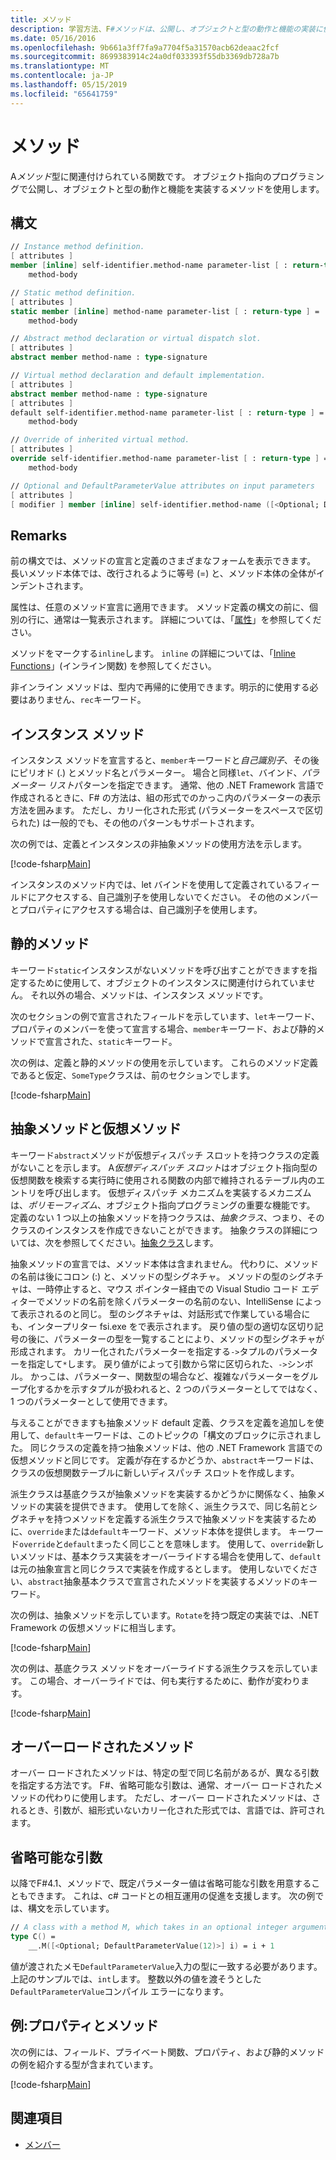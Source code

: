 ```yaml
---
title: メソッド
description: 学習方法、F#メソッドは、公開し、オブジェクトと型の動作と機能の実装に使用される型に関連付けられている関数。
ms.date: 05/16/2016
ms.openlocfilehash: 9b661a3ff7fa9a7704f5a31570acb62deaac2fcf
ms.sourcegitcommit: 8699383914c24a0df033393f55db3369db728a7b
ms.translationtype: MT
ms.contentlocale: ja-JP
ms.lasthandoff: 05/15/2019
ms.locfileid: "65641759"
---
```

# <a name="methods"></a>メソッド

A*メソッド*型に関連付けられている関数です。 オブジェクト指向のプログラミングで公開し、オブジェクトと型の動作と機能を実装するメソッドを使用します。

## <a name="syntax"></a>構文

```fsharp
// Instance method definition.
[ attributes ]
member [inline] self-identifier.method-name parameter-list [ : return-type ] =
    method-body

// Static method definition.
[ attributes ]
static member [inline] method-name parameter-list [ : return-type ] =
    method-body

// Abstract method declaration or virtual dispatch slot.
[ attributes ]
abstract member method-name : type-signature

// Virtual method declaration and default implementation.
[ attributes ]
abstract member method-name : type-signature
[ attributes ]
default self-identifier.method-name parameter-list [ : return-type ] =
    method-body

// Override of inherited virtual method.
[ attributes ]
override self-identifier.method-name parameter-list [ : return-type ] =
    method-body

// Optional and DefaultParameterValue attributes on input parameters
[ attributes ]
[ modifier ] member [inline] self-identifier.method-name ([<Optional; DefaultParameterValue( default-value )>] input) [ : return-type ]
```

## <a name="remarks"></a>Remarks

前の構文では、メソッドの宣言と定義のさまざまなフォームを表示できます。 長いメソッド本体では、改行されるように等号 (=) と、メソッド本体の全体がインデントされます。

属性は、任意のメソッド宣言に適用できます。 メソッド定義の構文の前に、個別の行に、通常は一覧表示されます。 詳細については、「[属性](../attributes.md)」を参照してください。

メソッドをマークする`inline`します。 `inline` の詳細については、「[Inline Functions](../functions/inline-functions.md)」(インライン関数) を参照してください。

非インライン メソッドは、型内で再帰的に使用できます。明示的に使用する必要はありません、`rec`キーワード。

## <a name="instance-methods"></a>インスタンス メソッド

インスタンス メソッドを宣言すると、`member`キーワードと*自己識別子*、その後にピリオド (.) とメソッド名とパラメーター。 場合と同様`let`、バインド、*パラメーター リスト*パターンを指定できます。 通常、他の .NET Framework 言語で作成されるときに、F# の方法は、組の形式でのかっこ内のパラメーターの表示方法を囲みます。 ただし、カリー化された形式 (パラメーターをスペースで区切られた) は一般的でも、その他のパターンもサポートされます。

次の例では、定義とインスタンスの非抽象メソッドの使用方法を示します。

[!code-fsharp[Main](../../../../samples/snippets/fsharp/lang-ref-1/snippet3401.fs)]

インスタンスのメソッド内では、let バインドを使用して定義されているフィールドにアクセスする、自己識別子を使用しないでください。 その他のメンバーとプロパティにアクセスする場合は、自己識別子を使用します。

## <a name="static-methods"></a>静的メソッド

キーワード`static`インスタンスがないメソッドを呼び出すことができますを指定するために使用して、オブジェクトのインスタンスに関連付けられていません。 それ以外の場合、メソッドは、インスタンス メソッドです。

次のセクションの例で宣言されたフィールドを示しています、`let`キーワード、プロパティのメンバーを使って宣言する場合、`member`キーワード、および静的メソッドで宣言された、`static`キーワード。

次の例は、定義と静的メソッドの使用を示しています。 これらのメソッド定義であると仮定、`SomeType`クラスは、前のセクションでします。

[!code-fsharp[Main](../../../../samples/snippets/fsharp/lang-ref-1/snippet3402.fs)]

## <a name="abstract-and-virtual-methods"></a>抽象メソッドと仮想メソッド

キーワード`abstract`メソッドが仮想ディスパッチ スロットを持つクラスの定義がないことを示します。 A*仮想ディスパッチ スロット*はオブジェクト指向型の仮想関数を検索する実行時に使用される関数の内部で維持されるテーブル内のエントリを呼び出します。 仮想ディスパッチ メカニズムを実装するメカニズムは、*ポリモーフィズム*、オブジェクト指向プログラミングの重要な機能です。 定義のない 1 つ以上の抽象メソッドを持つクラスは、*抽象クラス*、つまり、そのクラスのインスタンスを作成できないことができます。 抽象クラスの詳細については、次を参照してください。[抽象クラス](../abstract-classes.md)します。

抽象メソッドの宣言では、メソッド本体は含まれません。 代わりに、メソッドの名前は後にコロン (:) と、メソッドの型シグネチャ。 メソッドの型のシグネチャは、一時停止すると、マウス ポインター経由での Visual Studio コード エディターでメソッドの名前を除くパラメーターの名前のない、IntelliSense によって表示されるのと同じ。 型のシグネチャは、対話形式で作業している場合にも、インタープリター fsi.exe をで表示されます。 戻り値の型の適切な区切り記号の後に、パラメーターの型を一覧することにより、メソッドの型シグネチャが形成されます。 カリー化されたパラメーターを指定する`->`タプルのパラメーターを指定して`*`します。 戻り値がによって引数から常に区切られた、`->`シンボル。 かっこは、パラメーター、関数型の場合など、複雑なパラメーターをグループ化するかを示すタプルが扱われると、2 つのパラメーターとしてではなく、1 つのパラメーターとして使用できます。

与えることができますも抽象メソッド default 定義、クラスを定義を追加しを使用して、`default`キーワードは、このトピックの「構文のブロックに示されました。 同じクラスの定義を持つ抽象メソッドは、他の .NET Framework 言語での仮想メソッドと同じです。 定義が存在するかどうか、`abstract`キーワードは、クラスの仮想関数テーブルに新しいディスパッチ スロットを作成します。

派生クラスは基底クラスが抽象メソッドを実装するかどうかに関係なく、抽象メソッドの実装を提供できます。 使用してを除く、派生クラスで、同じ名前とシグネチャを持つメソッドを定義する派生クラスで抽象メソッドを実装するために、`override`または`default`キーワード、メソッド本体を提供します。 キーワード`override`と`default`まったく同じことを意味します。 使用して、`override`新しいメソッドは、基本クラス実装をオーバーライドする場合を使用して、`default`は元の抽象宣言と同じクラスで実装を作成するとします。 使用しないでください、`abstract`抽象基本クラスで宣言されたメソッドを実装するメソッドのキーワード。

次の例は、抽象メソッドを示しています。`Rotate`を持つ既定の実装では、.NET Framework の仮想メソッドに相当します。

[!code-fsharp[Main](../../../../samples/snippets/fsharp/lang-ref-1/snippet3403.fs)]

次の例は、基底クラス メソッドをオーバーライドする派生クラスを示しています。 この場合、オーバーライドでは、何も実行するために、動作が変わります。

[!code-fsharp[Main](../../../../samples/snippets/fsharp/lang-ref-1/snippet3404.fs)]

## <a name="overloaded-methods"></a>オーバーロードされたメソッド

オーバー ロードされたメソッドは、特定の型で同じ名前があるが、異なる引数を指定する方法です。 F#、省略可能な引数は、通常、オーバー ロードされたメソッドの代わりに使用します。 ただし、オーバー ロードされたメソッドは、されるとき、引数が、組形式いないカリー化された形式では、言語では、許可されます。

## <a name="optional-arguments"></a>省略可能な引数

以降でF#4.1、メソッドで、既定パラメーター値は省略可能な引数を用意することもできます。  これは、c# コードとの相互運用の促進を支援します。  次の例では、構文を示しています。

```fsharp
// A class with a method M, which takes in an optional integer argument.
type C() =
    __.M([<Optional; DefaultParameterValue(12)>] i) = i + 1
```

値が渡されたメモ`DefaultParameterValue`入力の型に一致する必要があります。  上記のサンプルでは、`int`します。  整数以外の値を渡そうとした`DefaultParameterValue`コンパイル エラーになります。

## <a name="example-properties-and-methods"></a>例:プロパティとメソッド

次の例には、フィールド、プライベート関数、プロパティ、および静的メソッドの例を紹介する型が含まれています。

[!code-fsharp[Main](../../../../samples/snippets/fsharp/lang-ref-1/snippet3406.fs)]

## <a name="see-also"></a>関連項目

- [メンバー](index.md)
